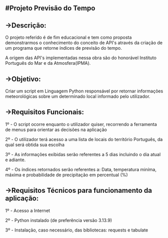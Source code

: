 #Projeto Previsão do Tempo
--------------------------

->Descrição: 
------------
O projeto referido é de fim educacional e tem como proposta demonstrarmos o conhecimento do conceito de API's através da criação de um programa que retorne índices de previsão do tempo. 

A origem das API's implementadas nessa obra são do honorável Instituto Português do Mar e da Atmosfera(IPMA).

->Objetivo: 
-----------
Criar um script em Linguagem Python responsável por retornar informações meteorológicas sobre um determinado local informado pelo utilizador.

->Requisitos Funcionais:
------------------------
1º - O script ocorre enquanto o utilizador quiser, recorrendo a ferramenta de menus para orientar as decisões na aplicação

2º - O utilizador terá acesso a uma lista de locais do território Português, da qual será obtida sua escolha

3º - As informações exibidas serão referentes a 5 dias incluindo o dia atual e adiante.

4º - Os índices retornados serão referentes a: Data, temperatura miníma, máxima e probabilidade de precipitação em percentual (%)

->Requisitos Técnicos para funcionamento da aplicação:
------------------------------------------------------
1º - Acesso a Internet

2º - Python instalado (de preferência versão 3.13.9)

3º - Instalação, caso necessário, das bibliotecas: requests e tabulate

